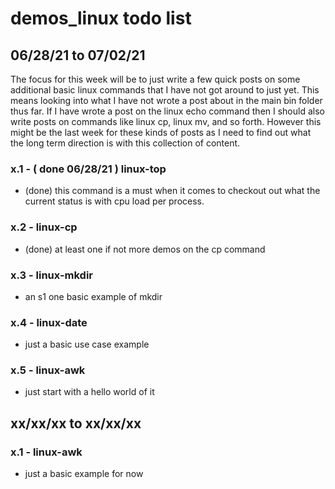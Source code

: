# demos_linux todo list

## 06/28/21 to 07/02/21

The focus for this week will be to just write a few quick posts on some additional basic linux commands that I have not got around to just yet. This means looking into what I have not wrote a post about in the main bin folder thus far. If I have wrote a post on the linux echo command then I should also write posts on commands like linux cp, linux mv, and so forth. However this might be the last week for these kinds of posts as I need to find out what the long term direction is with this collection of content.

### x.1 - ( done 06/28/21 ) linux-top
* (done) this command is a must when it comes to checkout out what the current status is with cpu load per process.

### x.2 - linux-cp
* (done) at least one if not more demos on the cp command

### x.3 - linux-mkdir
* an s1 one basic example of mkdir

### x.4 - linux-date
* just a basic use case example

### x.5 - linux-awk
* just start with a hello world of it


## xx/xx/xx to xx/xx/xx

### x.1 - linux-awk
* just a basic example for now